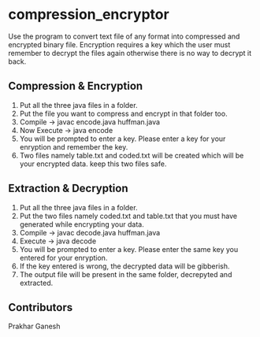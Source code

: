 # compression_encryptor

Use the program to convert text file of any format into compressed and encrypted binary file. Encryption requires a key which the user must remember to decrypt the files again otherwise there is no way to decrypt it back.

Compression & Encryption
------------------------
1. Put all the three java files in a folder.
2. Put the file you want to compress and encrypt in that folder too.
3. Compile ->
    javac encode.java huffman.java
4. Now Execute ->
    java encode <filename with extension>
5. You will be prompted to enter a key. Please enter a key for your enryption and remember the key.
6. Two files namely table.txt and coded.txt will be created which will be your encrypted data. keep this two files safe.

Extraction & Decryption
-----------------------
1. Put all the three java files in a folder.
2. Put the two files namely coded.txt and table.txt that you must have generated while encrypting your data.
3. Compile ->
    javac decode.java huffman.java
4. Execute ->
    java decode <output filename with extension>
5. You will be prompted to enter a key. Please enter the same key you entered for your enryption.
6. If the key entered is wrong, the decrypted data will be gibberish.
7. The output file will be present in the same folder, decrepyted and extracted.

Contributors
------------
Prakhar Ganesh
